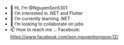 - 👋 Hi, I’m @NguyenSon5301
- 👀 I’m interested in .NET and Flutter
- 🌱 I’m currently learning .NET
- 💞️ I’m looking to collaborate on jobs
- 📫 How to reach me ...
Facebook: https://www.facebook.com/son.nguyenhongson.12/
<!---
NguyenSon5301/NguyenSon5301 is a ✨ special ✨ repository because its `README.md` (this file) appears on your GitHub profile.
You can click the Preview link to take a look at your changes.
--->
